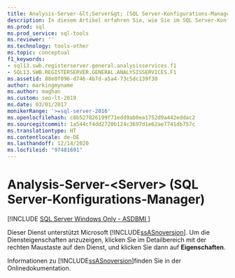 ```yaml
---
title: Analysis-Server-&lt;Server&gt; (SQL Server-Konfigurations-Manager)
description: In diesem Artikel erfahren Sie, wie Sie im SQL Server-Konfigurations-Manager die Eigenschaften des SQL Server Analysis Services-Tools (SSAS) anzeigen.
ms.prod: sql
ms.prod_service: sql-tools
ms.reviewer: ''
ms.technology: tools-other
ms.topic: conceptual
f1_keywords:
- sql13.swb.registerserver.general.analysisservices.f1
- SQL13.SWB.REGISTERSERVER.GENERAL.ANALYSISSERVICES.F1
ms.assetid: 88e0f096-d746-4b7d-a5a4-73c5dc139f30
author: markingmyname
ms.author: maghan
ms.custom: seo-lt-2019
ms.date: 03/01/2017
monikerRange: '>=sql-server-2016'
ms.openlocfilehash: c8b527826199f71edd9ab0ea1752d9a442eddac2
ms.sourcegitcommit: 1a544cf4dd2720b124c3697d1e62ae7741db757c
ms.translationtype: HT
ms.contentlocale: de-DE
ms.lasthandoff: 12/14/2020
ms.locfileid: "97481691"
---
```

# <a name="analysis-server-ltservergt-sql-server-configuration-manager"></a>Analysis-Server-&lt;Server&gt; (SQL Server-Konfigurations-Manager)

[!INCLUDE [SQL Server Windows Only - ASDBMI ](../../includes/applies-to-version/sql-windows-only-asdbmi.md)]

Dieser Dienst unterstützt Microsoft [!INCLUDE[ssASnoversion](../../includes/ssasnoversion-md.md)]. Um die Diensteigenschaften anzuzeigen, klicken Sie im Detailbereich mit der rechten Maustaste auf den Dienst, und klicken Sie dann auf **Eigenschaften**.

Informationen zu [!INCLUDE[ssASnoversion](../../includes/ssasnoversion-md.md)]finden Sie in der Onlinedokumentation.
